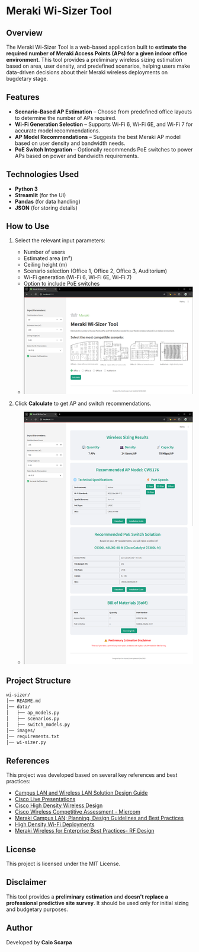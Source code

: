 # Meraki Wi-Sizer Tool

## Overview
The Meraki Wi-Sizer Tool is a web-based application built to **estimate the required number of Meraki Access Points (APs) for a given indoor office environment**. This tool provides a preliminary wireless sizing estimation based on area, user density, and predefined scenarios, helping users make data-driven decisions about their Meraki wireless deployments on bugdetary stage.

## Features
- **Scenario-Based AP Estimation** – Choose from predefined office layouts to determine the number of APs required.
- **Wi-Fi Generation Selection** – Supports Wi-Fi 6, Wi-Fi 6E, and Wi-Fi 7 for accurate model recommendations.
- **AP Model Recommendations** – Suggests the best Meraki AP model based on user density and bandwidth needs.
- **PoE Switch Integration** – Optionally recommends PoE switches to power APs based on power and bandwidth requirements.

## Technologies Used
- **Python 3**
- **Streamlit** (for the UI)
- **Pandas** (for data handling)
- **JSON** (for storing details)

## How to Use
1. Select the relevant input parameters:
   - Number of users
   - Estimated area (m²)
   - Ceiling height (m)
   - Scenario selection (Office 1, Office 2, Office 3, Auditorium)
   - Wi-Fi generation (Wi-Fi 6, Wi-Fi 6E, Wi-Fi 7)
   - Option to include PoE switches
   - ![Input Screen](images/app.png)

2. Click **Calculate** to get AP and switch recommendations.
   - ![Output Screen](images/output.png)

## Project Structure
```
wi-sizer/
│── README.md   
│── data/
│   ├── ap_models.py
│   ├── scenarios.py
│   ├── switch_models.py
│── images/
│── requirements.txt    
│── wi-sizer.py               
```

## References
This project was developed based on several key references and best practices:
- [Campus LAN and Wireless LAN Solution Design Guide](https://www.cisco.com/c/en/us/td/docs/solutions/CVD/Campus/cisco-campus-lan-wlan-design-guide.html)
- [Cisco Live Presentations](https://www.ciscolive.com/on-demand/on-demand-library.html#/)
- [Cisco High Density Wireless Design](https://www.youtube.com/watch?v=c8w6Mfck0nQ)
- [Cisco Wireless Competitive Assessment - Miercom](https://miercom.com/wp-content/uploads/2024/10/Miercom-Cisco-Wireless-DR240115E.pdf)
- [Meraki Campus LAN; Planning, Design Guidelines and Best Practices](https://documentation.meraki.com/MS/Meraki_Campus_LAN%3B_Planning%2C_Design_Guidelines_and_Best_Practices)
- [High Density Wi-Fi Deployments](https://documentation.meraki.com/Architectures_and_Best_Practices/Cisco_Meraki_Best_Practice_Design/Best_Practice_Design_-_MR_Wireless/High_Density_Wi-Fi_Deployments)
- [Meraki Wireless for Enterprise Best Practices- RF Design](https://documentation.meraki.com/Architectures_and_Best_Practices/Meraki_Wireless_for_Enterprise_Best_Practices/Meraki_Wireless_for_Enterprise_Best_Practices-_RF_Design)

## License
This project is licensed under the MIT License.

## Disclaimer
This tool provides a **preliminary estimation** and **doesn't replace a professional predictive site survey**. It should be used only for initial sizing and budgetary purposes.

## Author
Developed by **Caio Scarpa**
